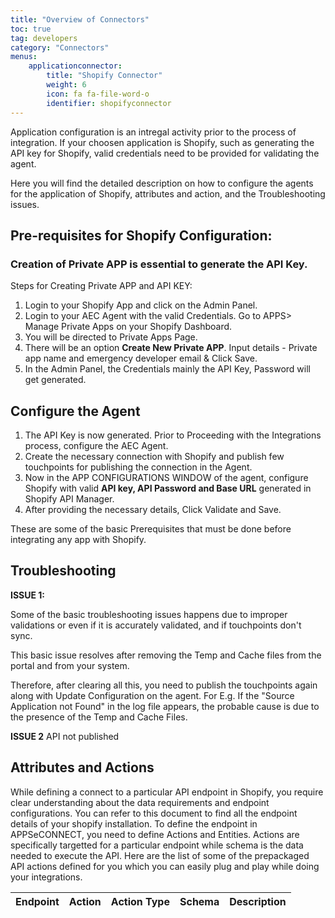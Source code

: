 ```yaml
---
title: "Overview of Connectors"
toc: true
tag: developers
category: "Connectors"
menus: 
    applicationconnector:
        title: "Shopify Connector"
        weight: 6
        icon: fa fa-file-word-o
        identifier: shopifyconnector
---
```


Application configuration is an intregal activity prior to the process of integration. If your choosen application 
is Shopify, such as generating the API key for Shopify, valid credentials need to be provided for validating the agent. 

Here you will find the detailed description on how to configure the agents for the application of Shopify, 
attributes and action, and the Troubleshooting issues. 

## Pre-requisites for Shopify Configuration:

### Creation of Private APP is essential to generate the API Key.

Steps for Creating Private APP and API KEY:

1.	Login to your Shopify App and click on the Admin Panel.
2.	Login to your AEC Agent with the valid Credentials. Go to APPS> Manage Private Apps on your Shopify Dashboard. 
3.  You will be directed to Private Apps Page.
3.	There will be an option **Create New Private APP**. Input details - Private app name and emergency developer email & Click Save. 
5.  In the Admin Panel, the Credentials mainly the API Key, Password will get generated.

## Configure the Agent

1. The API Key is now generated. Prior to Proceeding with the Integrations process, configure the AEC Agent.
2. Create the necessary connection with Shopify and publish few touchpoints for publishing the connection in the Agent.
3. Now in the APP CONFIGURATIONS WINDOW of the agent, configure Shopify with valid **API key, API Password and Base URL** generated in Shopify API Manager.
4. After providing the necessary details, Click Validate and Save.

These are some of the basic Prerequisites that must be done before integrating any app with Shopify.

## Troubleshooting

**ISSUE 1:** 

Some of the basic troubleshooting issues happens due to improper validations or even if it is accurately validated, 
and if touchpoints don't sync.

This basic issue resolves after removing the Temp and Cache files from the portal and 
from your system. 

Therefore, after clearing all this, you need to publish the touchpoints again along with Update Configuration on the agent.
For E.g. If the "Source Application not Found" in the log file appears, the probable cause is due to the presence of the 
Temp and Cache Files.

**ISSUE 2** API not published


## Attributes and Actions

While defining a connect to a particular API endpoint in Shopify, you require clear understanding 
about the data requirements and endpoint configurations. You can refer to this document to find all
the endpoint details of your shopify installation. To define the endpoint in APPSeCONNECT, you need to define
Actions and Entities. Actions are specifically targetted for a particular endpoint while schema is
the data needed to execute the API. Here are the list of some of the prepackaged API actions defined
for you which you can easily plug and play while doing your integrations.

|Endpoint|Action|Action Type|Schema|Description|
|---|---|---|---|------|